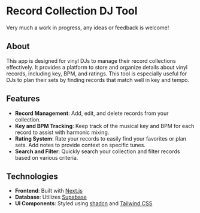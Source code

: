 # Record Collection DJ Tool

Very much a work in progress, any ideas or feedback is welcome!

## About

This app is designed for vinyl DJs to manage their record collections effectively. It provides a platform to store and organize details about vinyl records, including key, BPM, and ratings. This tool is especially useful for DJs to plan their sets by finding records that match well in key and tempo.

## Features

- **Record Management**: Add, edit, and delete records from your collection.
- **Key and BPM Tracking**: Keep track of the musical key and BPM for each record to assist with harmonic mixing.
- **Rating System**: Rate your records to easily find your favorites or plan sets. Add notes to provide context on specific tunes.
- **Search and Filter**: Quickly search your collection and filter records based on various criteria.

## Technologies

- **Frontend**: Built with [Next.js](https://nextjs.org/)
- **Database**: Utilizes [Supabase](https://supabase.io/)
- **UI Components**: Styled using [shadcn](https://github.com/shadcn) and [Tailwind CSS](https://tailwindcss.com/)